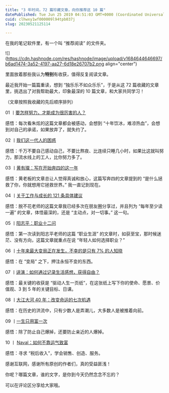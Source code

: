 ```yaml
---
title: "3 年时间，72 篇珍藏文章，向你推荐这 10 篇"
datePublished: Tue Jun 25 2019 04:51:03 GMT+0000 (Coordinated Universal Time)
cuid: clhwxy1wf000009l94tpb037j
slug: 20230521125114

---
```


在我的笔记软件里，有一个叫 “推荐阅读” 的文件夹。

![](https://cdn.hashnode.com/res/hashnode/image/upload/v1684644646697/b6ad1474-3a52-4197-aa27-6d18e26707b2.png align="center")

里面放着那些我认为**特别**有收获，值得反复阅读文章。

最近我开始一篇篇重读，想到 “独乐乐不如众乐乐”，于是从这 72 篇收藏的文章里，挑选出了对我帮助最大，印象最深的 10 篇文章，和大家共同学习！

（文章按照我收藏的先后顺序排列）

01 丨[要怎样努力，才能成为很厉害的人？](https://mp.weixin.qq.com/s?__biz=MjM5OTgwNzE4Mg==&mid=2650768268&idx=2&sn=bd6e17ad685e09eb75827eff9d768003&scene=21#wechat_redirect)

感悟：每次看朱炫的这篇文章都会被感动，会想到 “十年饮冰，难凉热血”，会想到对自己的承诺，如果放弃了，就失约了。

02 丨[我们这一代人的困惑](https://mp.weixin.qq.com/s?__biz=MjM5MjAxNDM4MA==&mid=214809455&idx=4&sn=bc32467a57632a991660d562817efab4&scene=21#wechat_redirect)

感悟：千万不要自己感动自己，不要比熬夜、比连续只睡几小时，如果比这就叫努力，那流水线上的工人，比你努力多了。

03 丨[黄有璨：写在开始奔四的这一年](https://mp.weixin.qq.com/s?__biz=MzI2NTY4MDg1NA==&mid=2247487090&idx=1&sn=d3e97c07b30e829f6bf09675a239a5fb&scene=21#wechat_redirect)

感悟：黄老板的文章总让人觉得真诚和放心，这篇写奔四的文章提到的 “是什么拯救了你，你就想用它拯救世界。” 我一直记到现在。

04 丨[关于工作与成长的 121 条具体建议](https://mp.weixin.qq.com/s?__biz=MzAwNzEzNzU0Ng==&mid=2649586920&idx=1&sn=f005a1e540efff5634c881ec6dd02379&scene=21#wechat_redirect)

感悟：脱不花老师的这篇文章我已经多次在朋友圈分享过，并且列为 “每年至少读一遍” 的文章，体悟最深的，还是 “主动点，对一切事。” 这一句。

05 丨[阳志平：职业十二问](https://mp.weixin.qq.com/s?__biz=MzA4ODM4ODQ3MQ==&mid=2651935670&idx=1&sn=cc203e1a536a667a9691a0dd746da8fb&scene=21#wechat_redirect)

感悟：第一次读到阳志平老师的这篇 “职业生涯” 的文章时，如获至宝，那时候迷茫、没有方向，这篇文章就重点在说 “年轻人如何选择职业？”

06 丨[十年来最大变局正在发生，不幸的是只有 7% 的人知晓](https://mp.weixin.qq.com/s?__biz=MzI1NDM1ODk4MQ==&mid=2247495203&idx=1&sn=774df3c4d9b37ba145eb1477354d21ca&scene=21#wechat_redirect)

感悟：在 “变局” 之下，押注永恒不变的东西。

07 丨[讲演：如何通过记录生活感想，获得自由？](https://mp.weixin.qq.com/s?__biz=MzA5NjM0Nzc3NA==&mid=2650437650&idx=1&sn=b50e4b2bcf089706fd6497b1b4b3b7ef&scene=21#wechat_redirect)

感悟：最关键的收获是 “驱动人生一页纸”，在这张纸上写下你的使命、愿景、价值观、3 到 5 年的关键目标、日课。

08 丨[大江大河 40 年：改变命运的七次机遇](https://mp.weixin.qq.com/s?__biz=MTQzMjE1NjQwMQ==&mid=2655555010&idx=1&sn=319df63a105e5a0b92f24311d9553c19&scene=21#wechat_redirect)

感悟：在历史的洪流中，只有少数人是弄潮儿，大多数人是被推着向前。

09 丨[一生只用富一次](https://mp.weixin.qq.com/s?__biz=MzIwMzk0MDY5NA==&mid=2247484072&idx=1&sn=afe67c4cd1989a5c521eba4cb9513a48&scene=21#wechat_redirect)

感悟：除了防止自己爆掉，还要防止亲近的人爆掉。

10 丨 [Naval：如何不靠运气致富](https://mp.weixin.qq.com/s?__biz=MjM5MjAzODU2MA==&mid=2652782271&idx=1&sn=1502eea5bcd116b76e59127c74a4bb8a&scene=21#wechat_redirect)

感悟：寻求 “税后收入”，学会销售、创造、服务。

感谢互联网，感谢所有原创的作者们，真的受益匪浅！

你呢？哪篇文章，谁的文字，是你到今天仍然念念不忘的？

可以在评论区分享给大家哦。